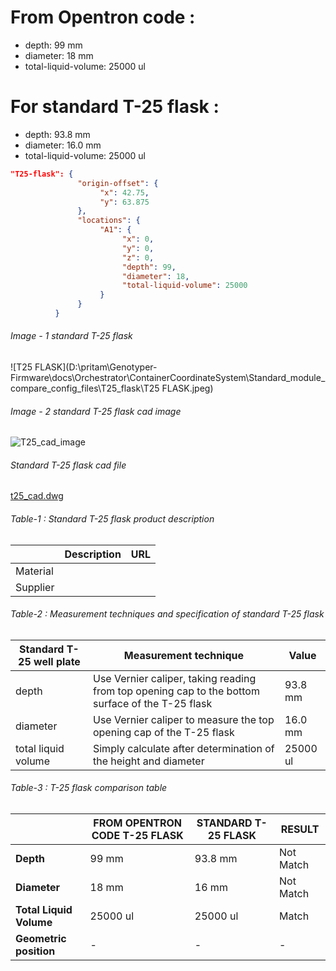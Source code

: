 # From Opentron code :

- depth: 99 mm
- diameter: 18 mm
- total-liquid-volume: 25000 ul

# For standard T-25 flask :

- depth:  93.8 mm
- diameter: 16.0 mm
- total-liquid-volume: 25000 ul

```json T-25_flask code
"T25-flask": {
               "origin-offset": {
                    "x": 42.75,
                    "y": 63.875
               },
               "locations": {
                    "A1": {
                         "x": 0,
                         "y": 0,
                         "z": 0,
                         "depth": 99,
                         "diameter": 18,
                         "total-liquid-volume": 25000
                    }
               }
          }
```



###### Image - 1 standard T-25 flask



![T25 FLASK](D:\pritam\Genotyper-Firmware\docs\Orchestrator\ContainerCoordinateSystem\Standard_module_compare_config_files\T25_flask\T25 FLASK.jpeg)

###### Image - 2 standard T-25 flask cad image

![T25_cad_image](D:\pritam\Genotyper-Firmware\docs\Orchestrator\ContainerCoordinateSystem\Standard_module_compare_config_files\T25_flask\T25_cad_image.JPG)

###### Standard T-25 flask cad file

 [t25_cad.dwg](t25_cad.dwg) 



###### Table-1 : Standard T-25 flask product description

|          | Description | URL  |
| -------- | ----------- | ---- |
| Material |             |      |
| Supplier |             |      |





###### Table-2 : Measurement techniques and specification of standard T-25 flask

| Standard T-25 well plate | Measurement technique                                        | Value    |
| ------------------------ | ------------------------------------------------------------ | -------- |
| depth                    | Use Vernier caliper, taking reading from top opening cap to the bottom surface of the T-25 flask | 93.8 mm  |
| diameter                 | Use Vernier caliper to measure the top opening cap of the T-25 flask | 16.0 mm  |
| total liquid volume      | Simply calculate after determination of the height and diameter | 25000 ul |



###### Table-3 : T-25 flask comparison table

|                         | FROM OPENTRON CODE T-25 FLASK | STANDARD T-25 FLASK | RESULT    |
| ----------------------- | ----------------------------- | ------------------- | --------- |
| **Depth**               | 99 mm                         | 93.8 mm             | Not Match |
| **Diameter**            | 18 mm                         | 16 mm               | Not Match |
| **Total Liquid Volume** | 25000 ul                      | 25000 ul            | Match     |
| **Geometric position**  | -                             | -                   | -         |
